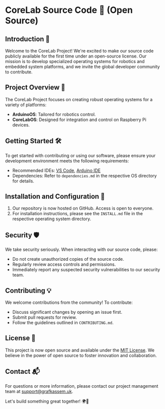 # CoreLab Source Code 🌟 (Open Source)

## Introduction 📢

Welcome to the CoreLab Project! We're excited to make our source code publicly available for the first time under an open-source license. Our mission is to develop specialized operating systems for robotics and embedded system platforms, and we invite the global developer community to contribute.

## Project Overview 🚀

The CoreLab Project focuses on creating robust operating systems for a variety of platforms:

- **ArduinoOS**: Tailored for robotics control.
- **CoreLabOS**: Designed for integration and control on Raspberry Pi devices.

## Getting Started 🛠️

To get started with contributing or using our software, please ensure your development environment meets the following requirements:

- Recommended IDEs: [VS Code](https://code.visualstudio.com/), [Arduino IDE](https://www.arduino.cc/en/Main/Software)
- Dependencies: Refer to `dependencies.md` in the respective OS directory for details.

## Installation and Configuration 🔧

1. Our repository is now hosted on GitHub. Access is open to everyone.
2. For installation instructions, please see the `INSTALL.md` file in the respective operating system directory.

## Security 🛡️

We take security seriously. When interacting with our source code, please:

- Do not create unauthorized copies of the source code.
- Regularly review access controls and permissions.
- Immediately report any suspected security vulnerabilities to our security team.

## Contributing 💡

We welcome contributions from the community! To contribute:

- Discuss significant changes by opening an issue first.
- Submit pull requests for review.
- Follow the guidelines outlined in `CONTRIBUTING.md`.

## License 📄

This project is now open source and available under the [MIT License](LICENSE.md). We believe in the power of open source to foster innovation and collaboration.

## Contact 📬

For questions or more information, please contact our project management team at [support@grafkassem.uk](mailto:support@grafkassem.uk).

Let's build something great together! 🌍🤝
